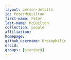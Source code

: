 ```yaml
---
layout: person-details
id: PeterMcQuilton
first-name: Peter
last-name: McQuilton
collection: people
affiliation:
homepage:
github_username: Drosophilic
orcid:
groups: [standard]
---
```

